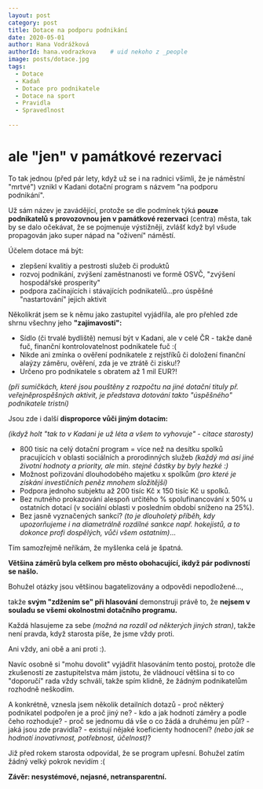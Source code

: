```yaml
---
layout: post
category: post
title: Dotace na podporu podnikání   
date: 2020-05-01
author: Hana Vodrážková
authorId: hana.vodrazkova    # uid nekoho z _people
image: posts/dotace.jpg
tags:
  - Dotace
  - Kadaň
  - Dotace pro podnikatele
  - Dotace na sport
  - Pravidla
  - Spravedlnost
  
---
```


# ale "jen" v památkové rezervaci  


To tak jednou (před pár lety, když už se i na radnici všimli, že je náměstní "mrtvé") vznikl v Kadani dotační program s názvem "na podporu podnikání".

Už sám název je zavádějící, protože se dle podmínek týká **pouze podnikatelů s provozovnou jen v památkové rezervaci** (centra) města, tak by se dalo očekávat, že se pojmenuje výstižněji, zvlášť když byl všude propagován jako super nápad na "oživení" náměstí.

Účelem dotace má být:

* zlepšení kvalitiy a pestrosti služeb či produktů
* rozvoj podnikání, zvýšení zaměstnanosti ve formě OSVČ, "zvýšení hospodářské prosperity" 
* podpora začínajících i stávajících podnikatelů...pro úspěšné "nastartování" jejich aktivit

Několikrát jsem se k němu jako zastupitel vyjádřila, ale pro přehled zde shrnu všechny jeho **"zajímavosti":**

* Sídlo (či trvalé bydliště) nemusí být v Kadani, ale v celé ČR - takže daně fuč, finanční kontrolovatelnost podnikatele fuč :(
* Nikde ani zmínka o ověření podnikatele z rejstříků či doložení finanční alaýzy záměru, ověření, zda je ve ztrátě či zisku!?
* Určeno pro podnikatele s obratem až 1 mil EUR?! 

*(při sumičkách, které jsou pouštěny z rozpočtu na jiné dotační tituly př. veřejněprospěšných aktivit, je představa dotování takto "úspěšného" podnikatele tristní)*

Jsou zde i další **disproporce vůči jiným dotacím:** 

*(ikdyž holt "tak to v Kadani je už léta a všem to vyhovuje" - citace starosty)* 
* 800 tisíc na celý dotační program = více než na desítku spolků pracujících v oblasti sociálních a prorodinných služeb
*(každý má asi jiné životní hodnoty a priority, ale min. stejné částky by byly hezké :)*
* Možnost pořizování dlouhodobého majetku x spolkům *(pro které je získání investičních peněz mnohem složitější)*
* Podpora jednoho subjektu až 200 tisíc Kč x 150 tisíc Kč u spolků.
* Bez nutného prokazování alespoň určitého % spolufinancování x 50% u ostatních dotací (v sociální oblasti v posledním období sníženo na 25%). 
* Bez jasně vyznačených sankcí? *(to je dlouholetý příběh, kdy upozorňujeme i na diametrálně rozdílné sankce např. hokejistů, a to dokonce profi dospělých, vůči všem ostatním)*...

Tím samozřejmě neříkám, že myšlenka celá je špatná.

**Většina záměrů byla celkem pro město obohacující, ikdyž pár podivností se našlo.**

Bohužel otázky jsou většinou bagatelizovány a odpovědi nepodložené..., 

takže **svým "zdžením se" při hlasování** demonstruji právě to, že **nejsem v souladu se všemi okolnostmi dotačního programu.**

Každá hlasujeme za sebe *(možná na rozdíl od některých jiných stran)*, takže není pravda, když starosta píše, že jsme vždy proti. 

Ani vždy, ani obě a ani proti :). 

Navíc osobně si "mohu dovolit" vyjádřit hlasováním tento postoj, protože dle zkušeností ze zastupitelstva mám jistotu, že vládnoucí většina si to co "doporučí" rada vždy schválí, takže spím klidně, že žádným podnikatelům rozhodně neškodím.

 A konkrétně, vznesla jsem několik detailních dotazů - proč některý podnikatel podpořen je a proč jiný ne? - kdo a jak hodnotí záměry a podle čeho rozhoduje? - proč se jednomu dá vše o co žádá a druhému jen půl? - jaká jsou zde pravidla? - existují nějaké koeficienty hodnocení? *(nebo jak se hodnotí inovativnost, potřebnost, účelnost)*?
 
Již před rokem starosta odpovídal, že se program upřesní. Bohužel zatím žádný velký pokrok nevidím :( 
 
 **Závěr: nesystémové, nejasné, netransparentní.** 


